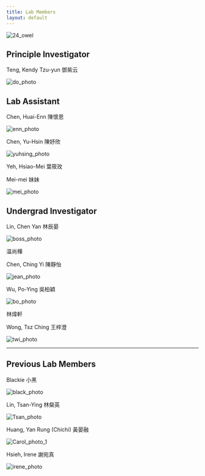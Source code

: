 ```yaml
---
title: Lab Members
layout: default
---
```



![24_owel](24_owel.jpg)<br/>

## Principle Investigator
Teng, Kendy Tzu-yun 鄧紫云

![do_photo](do_photo.jpg)<br/>

## Lab Assistant

Chen, Huai-Enn 陳懷恩<br/>

![enn_photo](enn_photo.jpg)<br/>

Chen, Yu-Hsin 陳妤欣<br/>

![yuhsing_photo](yuhsing_photo.jpg)<br/>

Yeh, Hsiao-Mei 葉筱玫<br/>

Mei-mei 妹妹<br/>

![mei_photo](mei_photo.jpg)<br/>

## Undergrad Investigator 
Lin, Chen Yan 林辰晏<br/>

![boss_photo](boss_photo.jpg)<br/>

温尚樺 <br/>

Chen, Ching Yi 陳靜怡<br/>

![jean_photo](jean_photo.jpg)<br/>

Wu, Po-Ying 吳柏穎<br/>

![bo_photo](bo_photo.jpeg)<br/>

林煒軒 <br/>

Wong, Tsz Ching 王梓澄 <br/>

![twi_photo](twi_photo.jpg)<br/>

<hr>

## Previous Lab Members

Blackie 小黑<br/>

![black_photo](black_photo.jpg)<br/>

Lin, Tsan-Ying 林粲英 

![Tsan_photo](Tsan_photo.jpg)<br/>

Huang, Yan Rung (Chichi) 黃晏融 

![Carol_photo_1](Carol_photo_1.jpeg)<br/>

Hsieh, Irene 謝宛真<br/>

![irene_photo](irene_photo.jpg)<br/>

<br/><br/>
